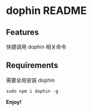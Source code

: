 # dophin README

## Features

快捷调用 dophin 相关命令

## Requirements

需要全局安装 dophin
```
sudo npm i dophin -g
```

**Enjoy!**